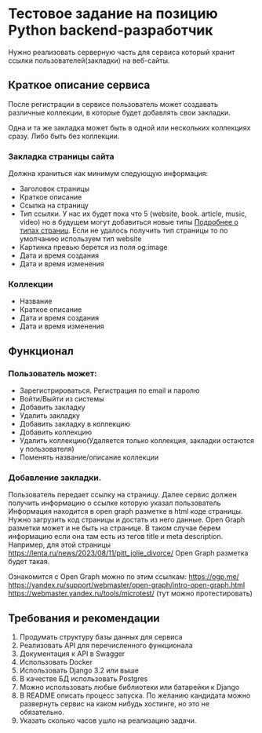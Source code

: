 # Тестовое задание на позицию Python backend-разработчик
Нужно реализовать серверную часть для сервиса который хранит ссылки
пользователей(закладки) на веб-сайты.

## Краткое описание сервиса
После регистрации в сервисе пользователь может создавать различные коллекции, в которые будет добавлять свои закладки.

Одна и та же закладка может быть в одной или нескольких коллекциях сразу.
Либо быть без коллекции.

### Закладка страницы сайта
Должна храниться как минимум следующую информация:
- Заголовок страницы
- Краткое описание
- Ссылка на страницу
- Тип ссылки. У нас их будет пока что 5 (website, book. article, music, video) но в будущем могут добавиться новые типы [Подробнее о типах страниц](https://ogp.me/#types). Если не удалось получить тип страницы то по умолчанию используем тип website
- Картинка превью берется из поля og:image
- Дата и время создания
- Дата и время изменения

### Коллекции
- Название
- Краткое описание
- Дата и время создания
- Дата и время изменения
## Функционал
### Пользователь может:
- Зарегистрироваться. Регистрация по email и паролю
- Войти/Выйти из системы
- Добавить закладку
- Удалить закладку
- Добавить закладку в коллекцию
- Добавить коллекцию
- Удалить коллекцию(Удаляется только коллекция, закладки остаются у пользователя)
- Поменять название/описание коллекции

### Добавление закладки.
Пользователь передает ссылку на страницу.
Далее сервис должен получить информацию о ссылке которую указал пользователь
Информация находится в open graph разметке в html коде страницы. Нужно загрузить код страницы и достать из него данные.
Open Graph разметки может и не быть на странице. В таком случае берем информацию если она там есть из тегов title и meta description.
Например, для этой страницы https://lenta.ru/news/2023/08/11/pitt_jolie_divorce/ Open Graph разметка будет такая.

Ознакомится с Open Graph можно по этим ссылкам:
https://ogp.me/
https://yandex.ru/support/webmaster/open-graph/intro-open-graph.html
https://webmaster.yandex.ru/tools/microtest/ (тут можно протестировать)

## Требования и рекомендации
1. Продумать структуру базы данных для сервиса
2. Реализовать API для перечисленного функционала
3. Документация к API в Swagger
4. Использовать Docker
5. Использовать Django 3.2 или выше
6. В качестве БД использовать Postgres
7. Можно использовать любые библиотеки или батарейки к Django
8. В README описать процесс запуска. По желанию кандидата можно развернуть сервис на каком нибудь хостинге, но это не обязательно.
9. Указать сколько часов ушло на реализацию задачи.
